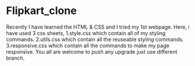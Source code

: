 # Flipkart_clone
Recently I have learned the HTML & CSS and I tried my 1st webpage.
Here, i have used 3 css sheets, 
1.style.css which contain all of my styling commands.
2.utils.css which contain all the reuseable styling commands.
3.responsive.css which contain all the commands to make my page responsive.
You all are welcome to push any upgrade just use different branch.
